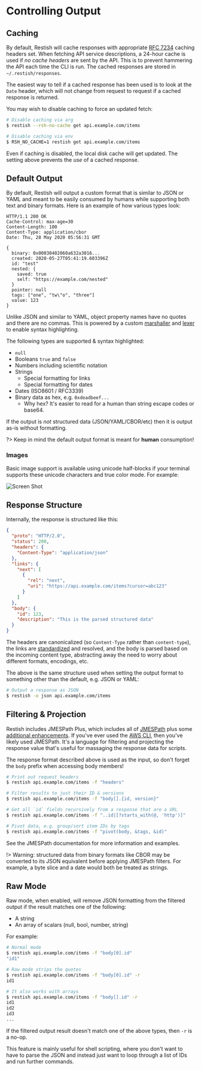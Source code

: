 # Controlling Output

## Caching

By default, Restish will cache responses with appropriate [RFC 7234](https://tools.ietf.org/html/rfc7234) caching headers set. When fetching API service descriptions, a 24-hour cache is used if _no cache headers_ are sent by the API. This is to prevent hammering the API each time the CLI is run. The cached responses are stored in `~/.restish/responses`.

The easiest way to tell if a cached response has been used is to look at the `Date` header, which will not change from request to request if a cached response is returned.

You may wish to disable caching to force an updated fetch:

```bash
# Disable caching via arg
$ restish --rsh-no-cache get api.example.com/items

# Disable caching via env
$ RSH_NO_CACHE=1 restish get api.example.com/items
```

Even if caching is disabled, the local disk cache will get updated. The setting above prevents the _use_ of a cached response.

## Default Output

By default, Restish will output a custom format that is similar to JSON or YAML and meant to be easily consumed by humans while supporting both text and binary formats. Here is an example of how various types look:

```readable
HTTP/1.1 200 OK
Cache-Control: max-age=30
Content-Length: 100
Content-Type: application/cbor
Date: Thu, 28 May 2020 05:56:31 GMT

{
  binary: 0x00030402060a632a3016...
  created: 2020-05-27T05:41:19.603396Z
  id: "test"
  nested: {
    saved: true
    self: "https://example.com/nested"
  }
  pointer: null
  tags: ["one", "tw\"o", "three"]
  value: 123
}
```

Unlike JSON and similar to YAML, object property names have no quotes and there are no commas. This is powered by a custom [marshaller](https://github.com/danielgtaylor/restish/blob/master/cli/readable.go) and [lexer](https://github.com/danielgtaylor/restish/blob/master/cli/lexer.go) to enable syntax highlighting.

The following types are supported & syntax highlighted:

- `null`
- Booleans `true` and `false`
- Numbers including scientific notation
- Strings
  - Special formatting for links
  - Special formatting for dates
- Dates (ISO8601 / RFC3339)
- Binary data as hex, e.g. `0xdeadbeef...`
  - Why hex? It's easier to read for a human than string escape codes or base64.

If the output is _not_ structured data (JSON/YAML/CBOR/etc) then it is output as-is without formatting.

?> Keep in mind the default output format is meant for **human** consumption!

### Images

Basic image support is available using unicode half-blocks if your terminal supports these unicode characters and true color mode. For example:

<img alt="Screen Shot" src="https://user-images.githubusercontent.com/106826/83105045-c4fd4200-a06e-11ea-8902-fc681cd7c66e.png">

## Response Structure

Internally, the response is structured like this:

```json
{
  "proto": "HTTP/2.0",
  "status": 200,
  "headers": {
    "Content-Type": "application/json"
  },
  "links": {
    "next": [
      {
        "rel": "next",
        "uri": "https://api.example.com/items?cursor=abc123"
      }
    ]
  },
  "body": {
    "id": 123,
    "description": "This is the parsed structured data"
  }
}
```

The headers are canonicalized (so `Content-Type` rather than `content-type`), the links are [standardized](hypermedia.md) and resolved, and the body is parsed based on the incoming content type, abstracting away the need to worry about different formats, encodings, etc.

The above is the same structure used when setting the output format to something other than the default, e.g. JSON or YAML:

```bash
# Output a response as JSON
$ restish -o json api.example.com/items
```

## Filtering & Projection

Restish includes JMESPath Plus, which includes all of [JMESPath](https://jmespath.org/) plus some [additional enhancements](https://github.com/danielgtaylor/go-jmespath-plus#readme). If you've ever used the [AWS CLI](https://aws.amazon.com/cli/), then you've likely used JMESPath. It's a language for filtering and projecting the response value that's useful for massaging the response data for scripts.

The response format described above is used as the input, so don't forget the `body` prefix when accessing body members!

```bash
# Print out request headers
$ restish api.example.com/items -f "headers"

# Filter results to just their ID & versions
$ restish api.example.com/items -f "body[].{id, version}"

# Get all `id` fields recursively from a response that are a URL
$ restish api.example.com/items -f "..id|[?starts_with(@, 'http')]"

# Pivot data, e.g. group/sort item IDs by tags
$ restish api.example.com/items -f "pivot(body, &tags, &id)"
```

See the JMESPath documentation for more information and examples.

!> Warning: structured data from binary formats like CBOR may be converted to its JSON equivalent before applying JMESPath filters. For example, a byte slice and a date would both be treated as strings.

## Raw Mode

Raw mode, when enabled, will remove JSON formatting from the filtered output if the result matches one of the following:

- A string
- An array of scalars (null, bool, number, string)

For example:

```bash
# Normal mode
$ restish api.example.com/items -f "body[0].id"
"id1"

# Raw mode strips the quotes
$ restish api.example.com/items -f "body[0].id" -r
id1

# It also works with arrays
$ restish api.example.com/items -f "body[].id" -r
id1
id2
id3
...
```

If the filtered output result doesn't match one of the above types, then `-r` is a no-op.

This feature is mainly useful for shell scripting, where you don't want to have to parse the JSON and instead just want to loop through a list of IDs and run further commands.
